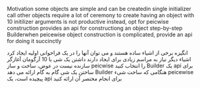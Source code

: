 Motivation
some objects are simple and can be createdin single initializer call
other objects require a lot of ceremony to create
having an object with 10 initilizer arguments is not productive
instead, opt for peicwise construction
provides an api for constructiong an object step-by-step
Builderwhen peicewise object construction is complicated, provide an api for doing it succinctly

انگیزه
برخی از اشیاء ساده هستند و می توان آنها را در یک فراخوانی اولیه ایجاد کرد
اشیاء دیگر نیاز به مراسم زیادی برای ایجاد دارند
داشتن یک شی با 10 آرگومان آغازگر سازنده نیست
در عوض، ساخت و ساز peicwise را انتخاب کنید
Builder یک api برای ساختن یک شی گام به گام ارائه می دهد
Builder هنگامی که ساخت شیء peicewise پیچیده است، یک api برای انجام مختصر آن ارائه کنید